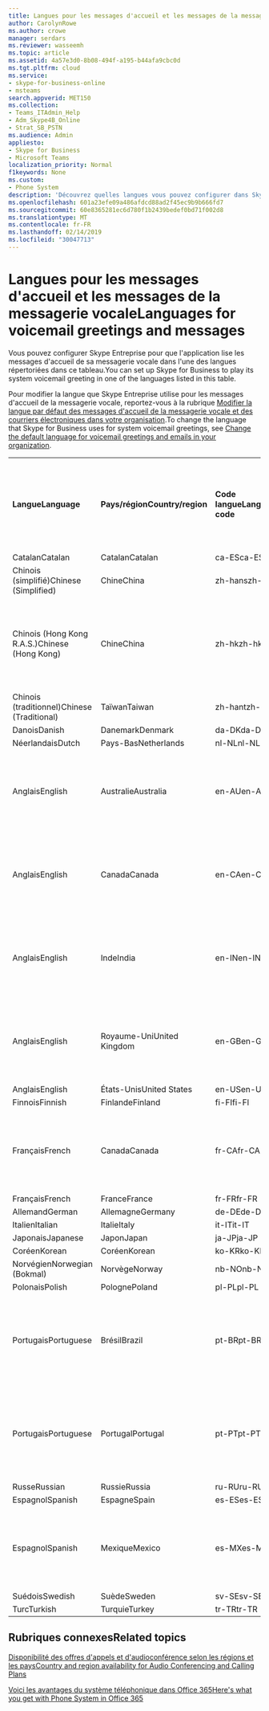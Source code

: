 ```yaml
---
title: Langues pour les messages d'accueil et les messages de la messagerie vocale
author: CarolynRowe
ms.author: crowe
manager: serdars
ms.reviewer: wasseemh
ms.topic: article
ms.assetid: 4a57e3d0-8b08-494f-a195-b44afa9cbc0d
ms.tgt.pltfrm: cloud
ms.service:
- skype-for-business-online
- msteams
search.appverid: MET150
ms.collection:
- Teams_ITAdmin_Help
- Adm_Skype4B_Online
- Strat_SB_PSTN
ms.audience: Admin
appliesto:
- Skype for Business
- Microsoft Teams
localization_priority: Normal
f1keywords: None
ms.custom:
- Phone System
description: 'Découvrez quelles langues vous pouvez configurer dans Skype Entreprise pour les messages système par défaut. '
ms.openlocfilehash: 601a23efe09a486afdcd88ad2f45ec9b9b666fd7
ms.sourcegitcommit: 60e8365281ec6d780f1b2439bedef0bd71f002d8
ms.translationtype: MT
ms.contentlocale: fr-FR
ms.lasthandoff: 02/14/2019
ms.locfileid: "30047713"
---
```

# <a name="languages-for-voicemail-greetings-and-messages"></a><span data-ttu-id="e1501-103">Langues pour les messages d'accueil et les messages de la messagerie vocale</span><span class="sxs-lookup"><span data-stu-id="e1501-103">Languages for voicemail greetings and messages</span></span>

<span data-ttu-id="e1501-104">Vous pouvez configurer Skype Entreprise pour que l'application lise les messages d'accueil de sa messagerie vocale dans l'une des langues répertoriées dans ce tableau.</span><span class="sxs-lookup"><span data-stu-id="e1501-104">You can set up Skype for Business to play its system voicemail greeting in one of the languages listed in this table.</span></span>
  
<span data-ttu-id="e1501-105">Pour modifier la langue que Skype Entreprise utilise pour les messages d'accueil de la messagerie vocale, reportez-vous à la rubrique [Modifier la langue par défaut des messages d'accueil de la messagerie vocale et des courriers électroniques dans votre organisation](change-the-default-language-for-greetings-and-emails.md).</span><span class="sxs-lookup"><span data-stu-id="e1501-105">To change the language that Skype for Business uses for system voicemail greetings, see [Change the default language for voicemail greetings and emails in your organization](change-the-default-language-for-greetings-and-emails.md).</span></span>
  
|||||||
|:-----|:-----|:-----|:-----|:-----|:-----|
|<span data-ttu-id="e1501-106">**Langue**</span><span class="sxs-lookup"><span data-stu-id="e1501-106">**Language**</span></span> <br/> |<span data-ttu-id="e1501-107">**Pays/région**</span><span class="sxs-lookup"><span data-stu-id="e1501-107">**Country/region**</span></span> <br/> |<span data-ttu-id="e1501-108">**Code langue**</span><span class="sxs-lookup"><span data-stu-id="e1501-108">**Language code**</span></span> <br/> |<span data-ttu-id="e1501-109">**Disponible pour qu'un utilisateur la voie dans un courrier électronique ?**</span><span class="sxs-lookup"><span data-stu-id="e1501-109">**Available for a user to see it in email?**</span></span> <br/> |<span data-ttu-id="e1501-110">**Disponible lorsque l'utilisateur appelle ?**</span><span class="sxs-lookup"><span data-stu-id="e1501-110">**Available when the user calls in?**</span></span> <br/> |<span data-ttu-id="e1501-111">**Transcription disponible ?**</span><span class="sxs-lookup"><span data-stu-id="e1501-111">**Transcription available?**</span></span> <br/> |
|<span data-ttu-id="e1501-112">Catalan</span><span class="sxs-lookup"><span data-stu-id="e1501-112">Catalan</span></span>  <br/> |<span data-ttu-id="e1501-113">Catalan</span><span class="sxs-lookup"><span data-stu-id="e1501-113">Catalan</span></span>  <br/> |<span data-ttu-id="e1501-114">ca-ES</span><span class="sxs-lookup"><span data-stu-id="e1501-114">ca-ES</span></span>  <br/> |<span data-ttu-id="e1501-115">Oui</span><span class="sxs-lookup"><span data-stu-id="e1501-115">Yes</span></span>  <br/> |<span data-ttu-id="e1501-116">Oui</span><span class="sxs-lookup"><span data-stu-id="e1501-116">Yes</span></span>  <br/> |<span data-ttu-id="e1501-117">Non</span><span class="sxs-lookup"><span data-stu-id="e1501-117">No</span></span>  <br/> |
|<span data-ttu-id="e1501-118">Chinois (simplifié)</span><span class="sxs-lookup"><span data-stu-id="e1501-118">Chinese (Simplified)</span></span>  <br/> |<span data-ttu-id="e1501-119">Chine</span><span class="sxs-lookup"><span data-stu-id="e1501-119">China</span></span>  <br/> |<span data-ttu-id="e1501-120">zh-hans</span><span class="sxs-lookup"><span data-stu-id="e1501-120">zh-hans</span></span>  <br/> |<span data-ttu-id="e1501-121">Oui</span><span class="sxs-lookup"><span data-stu-id="e1501-121">Yes</span></span>  <br/> |<span data-ttu-id="e1501-122">Oui</span><span class="sxs-lookup"><span data-stu-id="e1501-122">Yes</span></span>  <br/> |<span data-ttu-id="e1501-123">Oui</span><span class="sxs-lookup"><span data-stu-id="e1501-123">Yes</span></span>  <br/> |
|<span data-ttu-id="e1501-124">Chinois (Hong Kong R.A.S.)</span><span class="sxs-lookup"><span data-stu-id="e1501-124">Chinese (Hong Kong)</span></span>  <br/> |<span data-ttu-id="e1501-125">Chine</span><span class="sxs-lookup"><span data-stu-id="e1501-125">China</span></span>  <br/> |<span data-ttu-id="e1501-126">zh-hk</span><span class="sxs-lookup"><span data-stu-id="e1501-126">zh-hk</span></span>  <br/> |<span data-ttu-id="e1501-127">Oui, mais le chinois (traditionnel) (zh-hant) est utilisé.</span><span class="sxs-lookup"><span data-stu-id="e1501-127">Yes, but Chinese (Traditional) (zh-hant) is used.</span></span>  <br/> | <span data-ttu-id="e1501-128">Oui</span><span class="sxs-lookup"><span data-stu-id="e1501-128">Yes</span></span> <br/> |<span data-ttu-id="e1501-129">Oui, mais le chinois (traditionnel) (zh-hant) est utilisé.</span><span class="sxs-lookup"><span data-stu-id="e1501-129">Yes, but Chinese (Traditional) (zh-hant) is used.</span></span>  <br/> |
|<span data-ttu-id="e1501-130">Chinois (traditionnel)</span><span class="sxs-lookup"><span data-stu-id="e1501-130">Chinese (Traditional)</span></span>  <br/> |<span data-ttu-id="e1501-131">Taïwan</span><span class="sxs-lookup"><span data-stu-id="e1501-131">Taiwan</span></span>  <br/> |<span data-ttu-id="e1501-132">zh-hant</span><span class="sxs-lookup"><span data-stu-id="e1501-132">zh-hant</span></span>  <br/> |<span data-ttu-id="e1501-133">Oui</span><span class="sxs-lookup"><span data-stu-id="e1501-133">Yes</span></span>  <br/> |<span data-ttu-id="e1501-134">Oui</span><span class="sxs-lookup"><span data-stu-id="e1501-134">Yes</span></span>  <br/> |<span data-ttu-id="e1501-135">Non</span><span class="sxs-lookup"><span data-stu-id="e1501-135">No</span></span>  <br/> |
|<span data-ttu-id="e1501-136">Danois</span><span class="sxs-lookup"><span data-stu-id="e1501-136">Danish</span></span>  <br/> |<span data-ttu-id="e1501-137">Danemark</span><span class="sxs-lookup"><span data-stu-id="e1501-137">Denmark</span></span>  <br/> |<span data-ttu-id="e1501-138">da-DK</span><span class="sxs-lookup"><span data-stu-id="e1501-138">da-DK</span></span>  <br/> |<span data-ttu-id="e1501-139">Oui</span><span class="sxs-lookup"><span data-stu-id="e1501-139">Yes</span></span>  <br/> |<span data-ttu-id="e1501-140">Oui</span><span class="sxs-lookup"><span data-stu-id="e1501-140">Yes</span></span>  <br/> |<span data-ttu-id="e1501-141">Non</span><span class="sxs-lookup"><span data-stu-id="e1501-141">No</span></span>  <br/> |
|<span data-ttu-id="e1501-142">Néerlandais</span><span class="sxs-lookup"><span data-stu-id="e1501-142">Dutch</span></span>  <br/> |<span data-ttu-id="e1501-143">Pays-Bas</span><span class="sxs-lookup"><span data-stu-id="e1501-143">Netherlands</span></span>  <br/> |<span data-ttu-id="e1501-144">nl-NL</span><span class="sxs-lookup"><span data-stu-id="e1501-144">nl-NL</span></span>  <br/> |<span data-ttu-id="e1501-145">Oui</span><span class="sxs-lookup"><span data-stu-id="e1501-145">Yes</span></span>  <br/> |<span data-ttu-id="e1501-146">Oui</span><span class="sxs-lookup"><span data-stu-id="e1501-146">Yes</span></span>  <br/> |<span data-ttu-id="e1501-147">Non</span><span class="sxs-lookup"><span data-stu-id="e1501-147">No</span></span>  <br/> |
|<span data-ttu-id="e1501-148">Anglais</span><span class="sxs-lookup"><span data-stu-id="e1501-148">English</span></span>  <br/> |<span data-ttu-id="e1501-149">Australie</span><span class="sxs-lookup"><span data-stu-id="e1501-149">Australia</span></span>  <br/> |<span data-ttu-id="e1501-150">en-AU</span><span class="sxs-lookup"><span data-stu-id="e1501-150">en-AU</span></span>  <br/> |<span data-ttu-id="e1501-151">Oui, mais l'anglais des États-Unis (en-US) est utilisé.</span><span class="sxs-lookup"><span data-stu-id="e1501-151">Yes, but US English (en-US) is used.</span></span>  <br/> |<span data-ttu-id="e1501-152">Oui</span><span class="sxs-lookup"><span data-stu-id="e1501-152">Yes</span></span>  <br/> |<span data-ttu-id="e1501-153">Oui, mais l'anglais des États-Unis (en-US) est utilisé.</span><span class="sxs-lookup"><span data-stu-id="e1501-153">Yes, but US English (en-US) is used.</span></span>  <br/> |
|<span data-ttu-id="e1501-154">Anglais</span><span class="sxs-lookup"><span data-stu-id="e1501-154">English</span></span>  <br/> |<span data-ttu-id="e1501-155">Canada</span><span class="sxs-lookup"><span data-stu-id="e1501-155">Canada</span></span>  <br/> |<span data-ttu-id="e1501-156">en-CA</span><span class="sxs-lookup"><span data-stu-id="e1501-156">en-CA</span></span>  <br/> |<span data-ttu-id="e1501-157">Oui, mais l'anglais des États-Unis (en-US) est utilisé.</span><span class="sxs-lookup"><span data-stu-id="e1501-157">Yes, but US English (en-US) is used.</span></span>  <br/> |<span data-ttu-id="e1501-158">Oui</span><span class="sxs-lookup"><span data-stu-id="e1501-158">Yes</span></span>  <br/> |<span data-ttu-id="e1501-159">Oui, mais l'anglais des États-Unis (en-US) est utilisé.</span><span class="sxs-lookup"><span data-stu-id="e1501-159">Yes, but US English (en-US) is used.</span></span>  <br/> |
|<span data-ttu-id="e1501-160">Anglais</span><span class="sxs-lookup"><span data-stu-id="e1501-160">English</span></span>  <br/> |<span data-ttu-id="e1501-161">Inde</span><span class="sxs-lookup"><span data-stu-id="e1501-161">India</span></span>  <br/> |<span data-ttu-id="e1501-162">en-IN</span><span class="sxs-lookup"><span data-stu-id="e1501-162">en-IN</span></span>  <br/> |<span data-ttu-id="e1501-163">Oui, mais l'anglais des États-Unis (en-US) est utilisé.</span><span class="sxs-lookup"><span data-stu-id="e1501-163">Yes, but US English (en-US) is used.</span></span>  <br/> |<span data-ttu-id="e1501-164">Oui</span><span class="sxs-lookup"><span data-stu-id="e1501-164">Yes</span></span>  <br/> |<span data-ttu-id="e1501-165">Oui, mais l'anglais des États-Unis (en-US) est utilisé.</span><span class="sxs-lookup"><span data-stu-id="e1501-165">Yes, but US English (en-US) is used.</span></span>  <br/> |
|<span data-ttu-id="e1501-166">Anglais</span><span class="sxs-lookup"><span data-stu-id="e1501-166">English</span></span>  <br/> |<span data-ttu-id="e1501-167">Royaume-Uni</span><span class="sxs-lookup"><span data-stu-id="e1501-167">United Kingdom</span></span>  <br/> |<span data-ttu-id="e1501-168">en-GB</span><span class="sxs-lookup"><span data-stu-id="e1501-168">en-GB</span></span>  <br/> |<span data-ttu-id="e1501-169">Oui, mais l'anglais des États-Unis (en-US) est utilisé.</span><span class="sxs-lookup"><span data-stu-id="e1501-169">Yes, but US English (en-US) is used.</span></span>  <br/> |<span data-ttu-id="e1501-170">Oui</span><span class="sxs-lookup"><span data-stu-id="e1501-170">Yes</span></span>  <br/> |<span data-ttu-id="e1501-171">Oui, mais l'anglais des États-Unis (en-US) est utilisé.</span><span class="sxs-lookup"><span data-stu-id="e1501-171">Yes, but US English (en-US) is used.</span></span>  <br/> |
|<span data-ttu-id="e1501-172">Anglais</span><span class="sxs-lookup"><span data-stu-id="e1501-172">English</span></span>  <br/> |<span data-ttu-id="e1501-173">États-Unis</span><span class="sxs-lookup"><span data-stu-id="e1501-173">United States</span></span>  <br/> |<span data-ttu-id="e1501-174">en-US</span><span class="sxs-lookup"><span data-stu-id="e1501-174">en-US</span></span>  <br/> |<span data-ttu-id="e1501-175">Oui</span><span class="sxs-lookup"><span data-stu-id="e1501-175">Yes</span></span>  <br/> |<span data-ttu-id="e1501-176">Oui</span><span class="sxs-lookup"><span data-stu-id="e1501-176">Yes</span></span>  <br/> |<span data-ttu-id="e1501-177">Oui</span><span class="sxs-lookup"><span data-stu-id="e1501-177">Yes</span></span>  <br/> |
|<span data-ttu-id="e1501-178">Finnois</span><span class="sxs-lookup"><span data-stu-id="e1501-178">Finnish</span></span>  <br/> |<span data-ttu-id="e1501-179">Finlande</span><span class="sxs-lookup"><span data-stu-id="e1501-179">Finland</span></span>  <br/> |<span data-ttu-id="e1501-180">fi-FI</span><span class="sxs-lookup"><span data-stu-id="e1501-180">fi-Fl</span></span>  <br/> |<span data-ttu-id="e1501-181">Oui</span><span class="sxs-lookup"><span data-stu-id="e1501-181">Yes</span></span>  <br/> |<span data-ttu-id="e1501-182">Oui</span><span class="sxs-lookup"><span data-stu-id="e1501-182">Yes</span></span>  <br/> |<span data-ttu-id="e1501-183">Non</span><span class="sxs-lookup"><span data-stu-id="e1501-183">No</span></span>  <br/> |
|<span data-ttu-id="e1501-184">Français</span><span class="sxs-lookup"><span data-stu-id="e1501-184">French</span></span>  <br/> |<span data-ttu-id="e1501-185">Canada</span><span class="sxs-lookup"><span data-stu-id="e1501-185">Canada</span></span>  <br/> |<span data-ttu-id="e1501-186">fr-CA</span><span class="sxs-lookup"><span data-stu-id="e1501-186">fr-CA</span></span>  <br/> |<span data-ttu-id="e1501-187">Mais le français de France (fr-FR) est utilisé.</span><span class="sxs-lookup"><span data-stu-id="e1501-187">Yes, but France French (fr-FR) is used.</span></span>  <br/> |<span data-ttu-id="e1501-188">Oui</span><span class="sxs-lookup"><span data-stu-id="e1501-188">Yes</span></span>  <br/> |<span data-ttu-id="e1501-189">Mais le français de France (fr-FR) est utilisé.</span><span class="sxs-lookup"><span data-stu-id="e1501-189">Yes, but France French (fr-FR) is used.</span></span>  <br/> |
|<span data-ttu-id="e1501-190">Français</span><span class="sxs-lookup"><span data-stu-id="e1501-190">French</span></span>  <br/> |<span data-ttu-id="e1501-191">France</span><span class="sxs-lookup"><span data-stu-id="e1501-191">France</span></span>  <br/> |<span data-ttu-id="e1501-192">fr-FR</span><span class="sxs-lookup"><span data-stu-id="e1501-192">fr-FR</span></span>  <br/> |<span data-ttu-id="e1501-193">Oui</span><span class="sxs-lookup"><span data-stu-id="e1501-193">Yes</span></span>  <br/> |<span data-ttu-id="e1501-194">Oui</span><span class="sxs-lookup"><span data-stu-id="e1501-194">Yes</span></span>  <br/> |<span data-ttu-id="e1501-195">Oui</span><span class="sxs-lookup"><span data-stu-id="e1501-195">Yes</span></span>  <br/> |
|<span data-ttu-id="e1501-196">Allemand</span><span class="sxs-lookup"><span data-stu-id="e1501-196">German</span></span>  <br/> |<span data-ttu-id="e1501-197">Allemagne</span><span class="sxs-lookup"><span data-stu-id="e1501-197">Germany</span></span>  <br/> |<span data-ttu-id="e1501-198">de-DE</span><span class="sxs-lookup"><span data-stu-id="e1501-198">de-DE</span></span>  <br/> |<span data-ttu-id="e1501-199">Oui</span><span class="sxs-lookup"><span data-stu-id="e1501-199">Yes</span></span>  <br/> |<span data-ttu-id="e1501-200">Oui</span><span class="sxs-lookup"><span data-stu-id="e1501-200">Yes</span></span>  <br/> |<span data-ttu-id="e1501-201">Oui</span><span class="sxs-lookup"><span data-stu-id="e1501-201">Yes</span></span>  <br/> |
|<span data-ttu-id="e1501-202">Italien</span><span class="sxs-lookup"><span data-stu-id="e1501-202">Italian</span></span>  <br/> |<span data-ttu-id="e1501-203">Italie</span><span class="sxs-lookup"><span data-stu-id="e1501-203">Italy</span></span>  <br/> |<span data-ttu-id="e1501-204">it-IT</span><span class="sxs-lookup"><span data-stu-id="e1501-204">it-IT</span></span>  <br/> |<span data-ttu-id="e1501-205">Oui</span><span class="sxs-lookup"><span data-stu-id="e1501-205">Yes</span></span>  <br/> |<span data-ttu-id="e1501-206">Oui</span><span class="sxs-lookup"><span data-stu-id="e1501-206">Yes</span></span>  <br/> |<span data-ttu-id="e1501-207">Oui</span><span class="sxs-lookup"><span data-stu-id="e1501-207">Yes</span></span>  <br/> |
|<span data-ttu-id="e1501-208">Japonais</span><span class="sxs-lookup"><span data-stu-id="e1501-208">Japanese</span></span>  <br/> |<span data-ttu-id="e1501-209">Japon</span><span class="sxs-lookup"><span data-stu-id="e1501-209">Japan</span></span>  <br/> |<span data-ttu-id="e1501-210">ja-JP</span><span class="sxs-lookup"><span data-stu-id="e1501-210">ja-JP</span></span>  <br/> |<span data-ttu-id="e1501-211">Oui</span><span class="sxs-lookup"><span data-stu-id="e1501-211">Yes</span></span>  <br/> |<span data-ttu-id="e1501-212">Oui</span><span class="sxs-lookup"><span data-stu-id="e1501-212">Yes</span></span>  <br/> |<span data-ttu-id="e1501-213">Non</span><span class="sxs-lookup"><span data-stu-id="e1501-213">No</span></span>  <br/> |
|<span data-ttu-id="e1501-214">Coréen</span><span class="sxs-lookup"><span data-stu-id="e1501-214">Korean</span></span>  <br/> |<span data-ttu-id="e1501-215">Coréen</span><span class="sxs-lookup"><span data-stu-id="e1501-215">Korean</span></span>  <br/> |<span data-ttu-id="e1501-216">ko-KR</span><span class="sxs-lookup"><span data-stu-id="e1501-216">ko-KR</span></span>  <br/> |<span data-ttu-id="e1501-217">Oui</span><span class="sxs-lookup"><span data-stu-id="e1501-217">Yes</span></span>  <br/> |<span data-ttu-id="e1501-218">Oui</span><span class="sxs-lookup"><span data-stu-id="e1501-218">Yes</span></span>  <br/> |<span data-ttu-id="e1501-219">Non</span><span class="sxs-lookup"><span data-stu-id="e1501-219">No</span></span>  <br/> |
|<span data-ttu-id="e1501-220">Norvégien</span><span class="sxs-lookup"><span data-stu-id="e1501-220">Norwegian (Bokmal)</span></span>  <br/> |<span data-ttu-id="e1501-221">Norvège</span><span class="sxs-lookup"><span data-stu-id="e1501-221">Norway</span></span>  <br/> |<span data-ttu-id="e1501-222">nb-NO</span><span class="sxs-lookup"><span data-stu-id="e1501-222">nb-NO</span></span>  <br/> |<span data-ttu-id="e1501-223">Oui</span><span class="sxs-lookup"><span data-stu-id="e1501-223">Yes</span></span>  <br/> |<span data-ttu-id="e1501-224">Oui</span><span class="sxs-lookup"><span data-stu-id="e1501-224">Yes</span></span>  <br/> |<span data-ttu-id="e1501-225">Non</span><span class="sxs-lookup"><span data-stu-id="e1501-225">No</span></span>  <br/> |
|<span data-ttu-id="e1501-226">Polonais</span><span class="sxs-lookup"><span data-stu-id="e1501-226">Polish</span></span>  <br/> |<span data-ttu-id="e1501-227">Pologne</span><span class="sxs-lookup"><span data-stu-id="e1501-227">Poland</span></span>  <br/> |<span data-ttu-id="e1501-228">pl-PL</span><span class="sxs-lookup"><span data-stu-id="e1501-228">pl-PL</span></span>  <br/> |<span data-ttu-id="e1501-229">Oui</span><span class="sxs-lookup"><span data-stu-id="e1501-229">Yes</span></span>  <br/> | <span data-ttu-id="e1501-230">Oui</span><span class="sxs-lookup"><span data-stu-id="e1501-230">Yes</span></span> <br/> |<span data-ttu-id="e1501-231">Non</span><span class="sxs-lookup"><span data-stu-id="e1501-231">No</span></span>  <br/> |
|<span data-ttu-id="e1501-232">Portugais</span><span class="sxs-lookup"><span data-stu-id="e1501-232">Portuguese</span></span>  <br/> |<span data-ttu-id="e1501-233">Brésil</span><span class="sxs-lookup"><span data-stu-id="e1501-233">Brazil</span></span>  <br/> |<span data-ttu-id="e1501-234">pt-BR</span><span class="sxs-lookup"><span data-stu-id="e1501-234">pt-BR</span></span>  <br/> |<span data-ttu-id="e1501-235">Oui, mais le portugais du Portugal (pt-PT) est utilisé.</span><span class="sxs-lookup"><span data-stu-id="e1501-235">Yes, but Portugal Portuguese (pt-PT) is used.</span></span>  <br/> |<span data-ttu-id="e1501-236">Oui</span><span class="sxs-lookup"><span data-stu-id="e1501-236">Yes</span></span>  <br/> |<span data-ttu-id="e1501-237">Oui</span><span class="sxs-lookup"><span data-stu-id="e1501-237">Yes</span></span>  <br/> |
|<span data-ttu-id="e1501-238">Portugais</span><span class="sxs-lookup"><span data-stu-id="e1501-238">Portuguese</span></span>  <br/> |<span data-ttu-id="e1501-239">Portugal</span><span class="sxs-lookup"><span data-stu-id="e1501-239">Portugal</span></span>  <br/> |<span data-ttu-id="e1501-240">pt-PT</span><span class="sxs-lookup"><span data-stu-id="e1501-240">pt-PT</span></span>  <br/> |<span data-ttu-id="e1501-241">Oui</span><span class="sxs-lookup"><span data-stu-id="e1501-241">Yes</span></span>  <br/> |<span data-ttu-id="e1501-242">Oui</span><span class="sxs-lookup"><span data-stu-id="e1501-242">Yes</span></span>  <br/> |<span data-ttu-id="e1501-243">Oui, mais le portugais du Brésil (pt-BR) est utilisé.</span><span class="sxs-lookup"><span data-stu-id="e1501-243">Yes, but Brazil Portuguese (pt-BR) is used.</span></span>  <br/> |
|<span data-ttu-id="e1501-244">Russe</span><span class="sxs-lookup"><span data-stu-id="e1501-244">Russian</span></span>  <br/> |<span data-ttu-id="e1501-245">Russie</span><span class="sxs-lookup"><span data-stu-id="e1501-245">Russia</span></span>  <br/> |<span data-ttu-id="e1501-246">ru-RU</span><span class="sxs-lookup"><span data-stu-id="e1501-246">ru-RU</span></span>  <br/> |<span data-ttu-id="e1501-247">Oui</span><span class="sxs-lookup"><span data-stu-id="e1501-247">Yes</span></span>  <br/> |<span data-ttu-id="e1501-248">Oui</span><span class="sxs-lookup"><span data-stu-id="e1501-248">Yes</span></span>  <br/> |<span data-ttu-id="e1501-249">Non</span><span class="sxs-lookup"><span data-stu-id="e1501-249">No</span></span>  <br/> |
|<span data-ttu-id="e1501-250">Espagnol</span><span class="sxs-lookup"><span data-stu-id="e1501-250">Spanish</span></span>  <br/> |<span data-ttu-id="e1501-251">Espagne</span><span class="sxs-lookup"><span data-stu-id="e1501-251">Spain</span></span>  <br/> |<span data-ttu-id="e1501-252">es-ES</span><span class="sxs-lookup"><span data-stu-id="e1501-252">es-ES</span></span>  <br/> |<span data-ttu-id="e1501-253">Oui</span><span class="sxs-lookup"><span data-stu-id="e1501-253">Yes</span></span>  <br/> |<span data-ttu-id="e1501-254">Oui</span><span class="sxs-lookup"><span data-stu-id="e1501-254">Yes</span></span>  <br/> |<span data-ttu-id="e1501-255">Oui</span><span class="sxs-lookup"><span data-stu-id="e1501-255">Yes</span></span>  <br/> |
|<span data-ttu-id="e1501-256">Espagnol</span><span class="sxs-lookup"><span data-stu-id="e1501-256">Spanish</span></span>  <br/> |<span data-ttu-id="e1501-257">Mexique</span><span class="sxs-lookup"><span data-stu-id="e1501-257">Mexico</span></span>  <br/> |<span data-ttu-id="e1501-258">es-MX</span><span class="sxs-lookup"><span data-stu-id="e1501-258">es-MX</span></span>  <br/> |<span data-ttu-id="e1501-259">Oui, mais l'espagnol d'Espagne (es-ES) est utilisé.</span><span class="sxs-lookup"><span data-stu-id="e1501-259">Yes, but Spain Spanish (es-ES) is used.</span></span>  <br/> |<span data-ttu-id="e1501-260">Oui</span><span class="sxs-lookup"><span data-stu-id="e1501-260">Yes</span></span>  <br/> |<span data-ttu-id="e1501-261">Oui, mais l'espagnol d'Espagne (es-ES) est utilisé.</span><span class="sxs-lookup"><span data-stu-id="e1501-261">Yes, but Spain Spanish (es-ES) is used.</span></span>  <br/> |
|<span data-ttu-id="e1501-262">Suédois</span><span class="sxs-lookup"><span data-stu-id="e1501-262">Swedish</span></span>  <br/> |<span data-ttu-id="e1501-263">Suède</span><span class="sxs-lookup"><span data-stu-id="e1501-263">Sweden</span></span>  <br/> |<span data-ttu-id="e1501-264">sv-SE</span><span class="sxs-lookup"><span data-stu-id="e1501-264">sv-SE</span></span>  <br/> |<span data-ttu-id="e1501-265">Oui</span><span class="sxs-lookup"><span data-stu-id="e1501-265">Yes</span></span>  <br/> |<span data-ttu-id="e1501-266">Oui</span><span class="sxs-lookup"><span data-stu-id="e1501-266">Yes</span></span>  <br/> |<span data-ttu-id="e1501-267">Non</span><span class="sxs-lookup"><span data-stu-id="e1501-267">No</span></span>  <br/> |
|<span data-ttu-id="e1501-268">Turc</span><span class="sxs-lookup"><span data-stu-id="e1501-268">Turkish</span></span>  <br/> |<span data-ttu-id="e1501-269">Turquie</span><span class="sxs-lookup"><span data-stu-id="e1501-269">Turkey</span></span>  <br/> |<span data-ttu-id="e1501-270">tr-TR</span><span class="sxs-lookup"><span data-stu-id="e1501-270">tr-TR</span></span>  <br/> |<span data-ttu-id="e1501-271">Oui </span><span class="sxs-lookup"><span data-stu-id="e1501-271">Yes</span></span>  <br/> |<span data-ttu-id="e1501-272">Oui</span><span class="sxs-lookup"><span data-stu-id="e1501-272">Yes</span></span>  <br/> |<span data-ttu-id="e1501-273">Non</span><span class="sxs-lookup"><span data-stu-id="e1501-273">No</span></span>  <br/> |
   
## <a name="related-topics"></a><span data-ttu-id="e1501-274">Rubriques connexes</span><span class="sxs-lookup"><span data-stu-id="e1501-274">Related topics</span></span>
[<span data-ttu-id="e1501-275">Disponibilité des offres d'appels et d'audioconférence selon les régions et les pays</span><span class="sxs-lookup"><span data-stu-id="e1501-275">Country and region availability for Audio Conferencing and Calling Plans</span></span>](country-and-region-availability-for-audio-conferencing-and-calling-plans/country-and-region-availability-for-audio-conferencing-and-calling-plans.md)

[<span data-ttu-id="e1501-276">Voici les avantages du système téléphonique dans Office 365</span><span class="sxs-lookup"><span data-stu-id="e1501-276">Here's what you get with Phone System in Office 365</span></span>](here-s-what-you-get-with-phone-system.md)
  
  
 